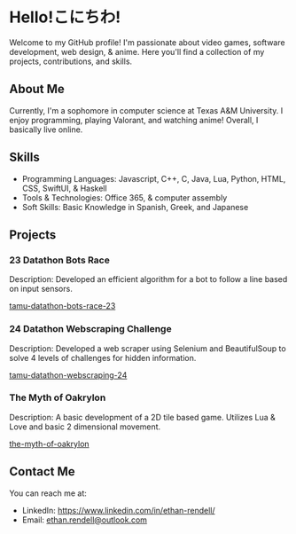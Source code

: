 # Hello!こにちわ!

Welcome to my GitHub profile! I'm passionate about video games, software development, web design, & anime. Here you'll find a collection of my projects, contributions, and skills.

## About Me

Currently, I'm a sophomore in computer science at Texas A&M University. I enjoy programming, playing Valorant, and watching anime! Overall, I basically live online.

## Skills

- Programming Languages: Javascript, C++, C, Java, Lua, Python, HTML, CSS, SwiftUI, & Haskell
- Tools & Technologies: Office 365, & computer assembly
- Soft Skills: Basic Knowledge in Spanish, Greek, and Japanese

## Projects

### 23 Datathon Bots Race

Description: Developed an efficient algorithm for a bot to follow a line based on input sensors.

[tamu-datathon-bots-race-23](https://github.com/kumori-i/tamu-datathon-bots-race-23)


### 24 Datathon Webscraping Challenge

Description: Developed a web scraper using Selenium and BeautifulSoup to solve 4 levels of challenges for hidden information.

[tamu-datathon-webscraping-24](https://github.com/kumori-i/tamu-datathon-webscraping-24)

### The Myth of Oakrylon

Description: A basic development of a 2D tile based game. Utilizes Lua & Love and basic 2 dimensional movement.

[the-myth-of-oakrylon](https://github.com/kumori-i/the-myth-of-oakrylon)


## Contact Me

You can reach me at:

- LinkedIn: https://www.linkedin.com/in/ethan-rendell/
- Email: ethan.rendell@outlook.com


<!---
Shed0/Shed0 is a ✨ special ✨ repository because its `README.md` (this file) appears on your GitHub profile.
You can click the Preview link to take a look at your changes.
--->
